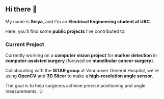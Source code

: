 ## Hi there 👋

My name is **Seiya**, and I'm an **Electrical Engineering student at UBC**. 

Here, you’ll find some **public projects** I’ve contributed to!

### Current Project
Currently working on a **computer vision project** for **marker detection** in **computer-assisted surgery** (focused on **mandibular cancer surgery**). 

Collaborating with the **ISTAR group** at Vancouver General Hospital, we're using **OpenCV** and **3D Slicer** to make a **high-resolution angle sensor**. 

The goal is to help surgeons achieve precise positioning and angle measurements. 🩺

